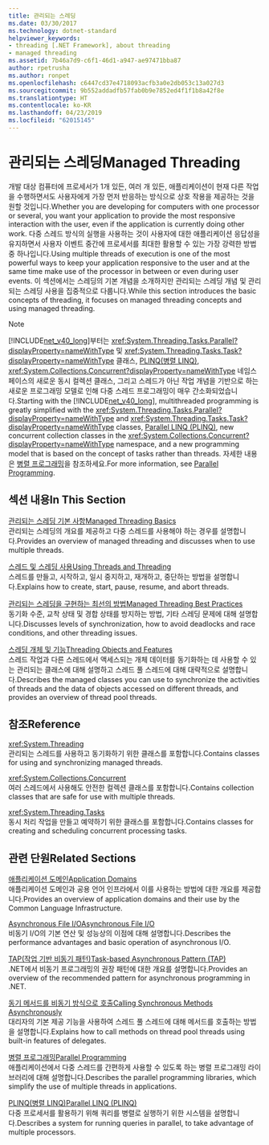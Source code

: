 ```yaml
---
title: 관리되는 스레딩
ms.date: 03/30/2017
ms.technology: dotnet-standard
helpviewer_keywords:
- threading [.NET Framework], about threading
- managed threading
ms.assetid: 7b46a7d9-c6f1-46d1-a947-ae97471bba87
author: rpetrusha
ms.author: ronpet
ms.openlocfilehash: c6447cd37e4718093acfb3a0e2db053c13a027d3
ms.sourcegitcommit: 9b552addadfb57fab0b9e7852ed4f1f1b8a42f8e
ms.translationtype: HT
ms.contentlocale: ko-KR
ms.lasthandoff: 04/23/2019
ms.locfileid: "62015145"
---
```

# <a name="managed-threading"></a><span data-ttu-id="24bc7-102">관리되는 스레딩</span><span class="sxs-lookup"><span data-stu-id="24bc7-102">Managed Threading</span></span>
<span data-ttu-id="24bc7-103">개발 대상 컴퓨터에 프로세서가 1개 있든, 여러 개 있든, 애플리케이션이 현재 다른 작업을 수행하면서도 사용자에게 가장 먼저 반응하는 방식으로 상호 작용을 제공하는 것을 원할 것입니다.</span><span class="sxs-lookup"><span data-stu-id="24bc7-103">Whether you are developing for computers with one processor or several, you want your application to provide the most responsive interaction with the user, even if the application is currently doing other work.</span></span> <span data-ttu-id="24bc7-104">다중 스레드 방식의 실행을 사용하는 것이 사용자에 대한 애플리케이션 응답성을 유지하면서 사용자 이벤트 중간에 프로세서를 최대한 활용할 수 있는 가장 강력한 방법 중 하나입니다.</span><span class="sxs-lookup"><span data-stu-id="24bc7-104">Using multiple threads of execution is one of the most powerful ways to keep your application responsive to the user and at the same time make use of the processor in between or even during user events.</span></span> <span data-ttu-id="24bc7-105">이 섹션에서는 스레딩의 기본 개념을 소개하지만 관리되는 스레딩 개념 및 관리되는 스레딩 사용을 집중적으로 다룹니다.</span><span class="sxs-lookup"><span data-stu-id="24bc7-105">While this section introduces the basic concepts of threading, it focuses on managed threading concepts and using managed threading.</span></span>  
  
> [!NOTE]
>  <span data-ttu-id="24bc7-106">[!INCLUDE[net_v40_long](../../../includes/net-v40-long-md.md)]부터는 <xref:System.Threading.Tasks.Parallel?displayProperty=nameWithType> 및 <xref:System.Threading.Tasks.Task?displayProperty=nameWithType> 클래스, [PLINQ(병렬 LINQ)](../../../docs/standard/parallel-programming/parallel-linq-plinq.md), <xref:System.Collections.Concurrent?displayProperty=nameWithType> 네임스페이스의 새로운 동시 컬렉션 클래스, 그리고 스레드가 아닌 작업 개념을 기반으로 하는 새로운 프로그래밍 모델로 인해 다중 스레드 프로그래밍이 매우 간소화되었습니다.</span><span class="sxs-lookup"><span data-stu-id="24bc7-106">Starting with the [!INCLUDE[net_v40_long](../../../includes/net-v40-long-md.md)], multithreaded programming is greatly simplified with the <xref:System.Threading.Tasks.Parallel?displayProperty=nameWithType> and <xref:System.Threading.Tasks.Task?displayProperty=nameWithType> classes, [Parallel LINQ (PLINQ)](../../../docs/standard/parallel-programming/parallel-linq-plinq.md), new concurrent collection classes in the <xref:System.Collections.Concurrent?displayProperty=nameWithType> namespace, and a new programming model that is based on the concept of tasks rather than threads.</span></span> <span data-ttu-id="24bc7-107">자세한 내용은 [병렬 프로그래밍](../../../docs/standard/parallel-programming/index.md)을 참조하세요.</span><span class="sxs-lookup"><span data-stu-id="24bc7-107">For more information, see [Parallel Programming](../../../docs/standard/parallel-programming/index.md).</span></span>  
  
## <a name="in-this-section"></a><span data-ttu-id="24bc7-108">섹션 내용</span><span class="sxs-lookup"><span data-stu-id="24bc7-108">In This Section</span></span>  
 [<span data-ttu-id="24bc7-109">관리되는 스레딩 기본 사항</span><span class="sxs-lookup"><span data-stu-id="24bc7-109">Managed Threading Basics</span></span>](../../../docs/standard/threading/managed-threading-basics.md)  
 <span data-ttu-id="24bc7-110">관리되는 스레딩의 개요를 제공하고 다중 스레드를 사용해야 하는 경우를 설명합니다.</span><span class="sxs-lookup"><span data-stu-id="24bc7-110">Provides an overview of managed threading and discusses when to use multiple threads.</span></span>  
  
 [<span data-ttu-id="24bc7-111">스레드 및 스레딩 사용</span><span class="sxs-lookup"><span data-stu-id="24bc7-111">Using Threads and Threading</span></span>](../../../docs/standard/threading/using-threads-and-threading.md)  
 <span data-ttu-id="24bc7-112">스레드를 만들고, 시작하고, 일시 중지하고, 재개하고, 중단하는 방법을 설명합니다.</span><span class="sxs-lookup"><span data-stu-id="24bc7-112">Explains how to create, start, pause, resume, and abort threads.</span></span>  
  
 [<span data-ttu-id="24bc7-113">관리되는 스레딩을 구현하는 최선의 방법</span><span class="sxs-lookup"><span data-stu-id="24bc7-113">Managed Threading Best Practices</span></span>](../../../docs/standard/threading/managed-threading-best-practices.md)  
 <span data-ttu-id="24bc7-114">동기화 수준, 교착 상태 및 경합 상태를 방지하는 방법, 기타 스레딩 문제에 대해 설명합니다.</span><span class="sxs-lookup"><span data-stu-id="24bc7-114">Discusses levels of synchronization, how to avoid deadlocks and race conditions, and other threading issues.</span></span>  
  
 [<span data-ttu-id="24bc7-115">스레딩 개체 및 기능</span><span class="sxs-lookup"><span data-stu-id="24bc7-115">Threading Objects and Features</span></span>](../../../docs/standard/threading/threading-objects-and-features.md)  
 <span data-ttu-id="24bc7-116">스레드 작업과 다른 스레드에서 액세스되는 개체 데이터를 동기화하는 데 사용할 수 있는 관리되는 클래스에 대해 설명하고 스레드 풀 스레드에 대해 대략적으로 설명합니다.</span><span class="sxs-lookup"><span data-stu-id="24bc7-116">Describes the managed classes you can use to synchronize the activities of threads and the data of objects accessed on different threads, and provides an overview of thread pool threads.</span></span>  
  
## <a name="reference"></a><span data-ttu-id="24bc7-117">참조</span><span class="sxs-lookup"><span data-stu-id="24bc7-117">Reference</span></span>  
 <xref:System.Threading>  
 <span data-ttu-id="24bc7-118">관리되는 스레드를 사용하고 동기화하기 위한 클래스를 포함합니다.</span><span class="sxs-lookup"><span data-stu-id="24bc7-118">Contains classes for using and synchronizing managed threads.</span></span>  
  
 <xref:System.Collections.Concurrent>  
 <span data-ttu-id="24bc7-119">여러 스레드에서 사용해도 안전한 컬렉션 클래스를 포함합니다.</span><span class="sxs-lookup"><span data-stu-id="24bc7-119">Contains collection classes that are safe for use with multiple threads.</span></span>  
  
 <xref:System.Threading.Tasks>  
 <span data-ttu-id="24bc7-120">동시 처리 작업을 만들고 예약하기 위한 클래스를 포함합니다.</span><span class="sxs-lookup"><span data-stu-id="24bc7-120">Contains classes for creating and scheduling concurrent processing tasks.</span></span>  
  
## <a name="related-sections"></a><span data-ttu-id="24bc7-121">관련 단원</span><span class="sxs-lookup"><span data-stu-id="24bc7-121">Related Sections</span></span>  
 [<span data-ttu-id="24bc7-122">애플리케이션 도메인</span><span class="sxs-lookup"><span data-stu-id="24bc7-122">Application Domains</span></span>](../../../docs/framework/app-domains/application-domains.md)  
 <span data-ttu-id="24bc7-123">애플리케이션 도메인과 공용 언어 인프라에서 이를 사용하는 방법에 대한 개요를 제공합니다.</span><span class="sxs-lookup"><span data-stu-id="24bc7-123">Provides an overview of application domains and their use by the Common Language Infrastructure.</span></span>  
  
 [<span data-ttu-id="24bc7-124">Asynchronous File I/O</span><span class="sxs-lookup"><span data-stu-id="24bc7-124">Asynchronous File I/O</span></span>](../../../docs/standard/io/asynchronous-file-i-o.md)  
 <span data-ttu-id="24bc7-125">비동기 I/O의 기본 연산 및 성능상의 이점에 대해 설명합니다.</span><span class="sxs-lookup"><span data-stu-id="24bc7-125">Describes the performance advantages and basic operation of asynchronous I/O.</span></span>  
  
 [<span data-ttu-id="24bc7-126">TAP(작업 기반 비동기 패턴)</span><span class="sxs-lookup"><span data-stu-id="24bc7-126">Task-based Asynchronous Pattern (TAP)</span></span>](../../../docs/standard/asynchronous-programming-patterns/task-based-asynchronous-pattern-tap.md)  
 <span data-ttu-id="24bc7-127">.NET에서 비동기 프로그래밍의 권장 패턴에 대한 개요를 설명합니다.</span><span class="sxs-lookup"><span data-stu-id="24bc7-127">Provides an overview of the recommended pattern for asynchronous programming in .NET.</span></span>  
  
 [<span data-ttu-id="24bc7-128">동기 메서드를 비동기 방식으로 호출</span><span class="sxs-lookup"><span data-stu-id="24bc7-128">Calling Synchronous Methods Asynchronously</span></span>](../../../docs/standard/asynchronous-programming-patterns/calling-synchronous-methods-asynchronously.md)  
 <span data-ttu-id="24bc7-129">대리자의 기본 제공 기능을 사용하여 스레드 풀 스레드에 대해 메서드를 호출하는 방법을 설명합니다.</span><span class="sxs-lookup"><span data-stu-id="24bc7-129">Explains how to call methods on thread pool threads using built-in features of delegates.</span></span>  
  
 [<span data-ttu-id="24bc7-130">병렬 프로그래밍</span><span class="sxs-lookup"><span data-stu-id="24bc7-130">Parallel Programming</span></span>](../../../docs/standard/parallel-programming/index.md)  
 <span data-ttu-id="24bc7-131">애플리케이션에서 다중 스레드를 간편하게 사용할 수 있도록 하는 병렬 프로그래밍 라이브러리에 대해 설명합니다.</span><span class="sxs-lookup"><span data-stu-id="24bc7-131">Describes the parallel programming libraries, which simplify the use of multiple threads in applications.</span></span>  
  
 [<span data-ttu-id="24bc7-132">PLINQ(병렬 LINQ)</span><span class="sxs-lookup"><span data-stu-id="24bc7-132">Parallel LINQ (PLINQ)</span></span>](../../../docs/standard/parallel-programming/parallel-linq-plinq.md)  
 <span data-ttu-id="24bc7-133">다중 프로세서를 활용하기 위해 쿼리를 병렬로 실행하기 위한 시스템을 설명합니다.</span><span class="sxs-lookup"><span data-stu-id="24bc7-133">Describes a system for running queries in parallel, to take advantage of multiple processors.</span></span>
